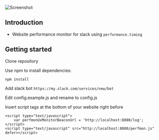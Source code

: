 ![Screenshot](https://raw.githubusercontent.com/jacted/perf-mon/master/example/screenshot1.png)

## Introduction

- Website performance monitor for slack using ```performance.timing```

## Getting started

Clone repository

Use npm to install dependencies:

```
npm install
```
Add slack bot ```https://my.slack.com/services/new/bot```

Edit config.example.js and rename to config.js

Insert script tags at the bottom of your website right before </body>

```
<script type="text/javascript">
	var perfmonUxMonitorBeaconUrl = 'http://localhost:8080/log';
</script>
<script type="text/javascript" src="http://localhost:8080/perfmon.js" defer></script>
```

